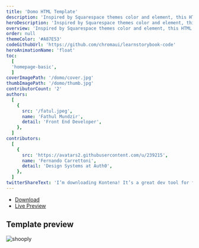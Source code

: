 ```yaml
---
title: 'Domo HTML Template'
description: 'Inspired by Squarespace themes color and element, this HTML template created. Domo is suitable for handmade or handcraft small business.'
heroDescription: 'Inspired by Squarespace themes color and element, this HTML template created. Domo is suitable for handmade or handcraft small business. This template is responsive design and using bootstrap 4 to make it easy customize.'
overview: 'Inspired by Squarespace themes color and element, this HTML template created. Domo is suitable for handmade or handcraft small business. This template is responsive design and using bootstrap 4 to make it easy customize.'
order: null
themeColor: '#A87E53'
codeGithubUrl: 'https://github.com/chromaui/learnstorybook-code'
heroAnimationName: 'float'
toc:
  [
  'homepage-basic',
  ]
coverImagePath: '/domo/cover.jpg'
thumbImagePath: '/domo/thumb.jpg'
contributorCount: '2'
authors:
  [
    {
      src: '/fatul.jpeg',
      name: 'Fathul Mundzir',
      detail: 'Front End Developer',
    },
  ]
contributors:
  [  
    {
      src: 'https://avatars2.githubusercontent.com/u/239215',
      name: 'Fernando Carrettoni',
      detail: 'Design Systems at Auth0',
    },
  ]
twitterShareText: 'I’m downloading Kontena! It’s a great dev tool for front end template and components.'
---
```


<div class="btn-download">
  <ul class="listing-download">
    <li><a class="link-download paddle_button" data-theme="none" href="#!" data-product="614974">Download</a></li>
    <li><a class="link-demo" target="_blank" href="https://kontena.website/html/theme/domo">Live Preview</a></li>
  </ul>
</div>

<h2>Template preview</h2>

![shooply](/domo/domo.png)
